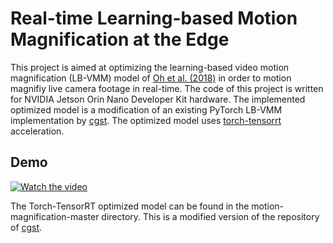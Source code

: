 # Real-time Learning-based Motion Magnification at the Edge

This project is aimed at optimizing the learning-based video motion magnification (LB-VMM) model of [Oh et al. (2018)](https://arxiv.org/abs/1804.02684) in order to motion magnifiy live camera footage in real-time. The code of this project is written for NVIDIA Jetson Orin Nano Developer Kit hardware. The implemented optimized model is a modification of an existing PyTorch LB-VMM implementation by [cgst](https://github.com/cgst/motion-magnification). The optimized model uses [torch-tensorrt](https://pytorch.org/TensorRT/) acceleration. 

## Demo
[![Watch the video](https://img.youtube.com/vi/Vuabf5AByak/maxresdefault.jpg)](https://youtu.be/Vuabf5AByak)

The Torch-TensorRT optimized model can be found in the motion-magnification-master directory. This is a modified version of the repository of [cgst](https://github.com/cgst/motion-magnification).

